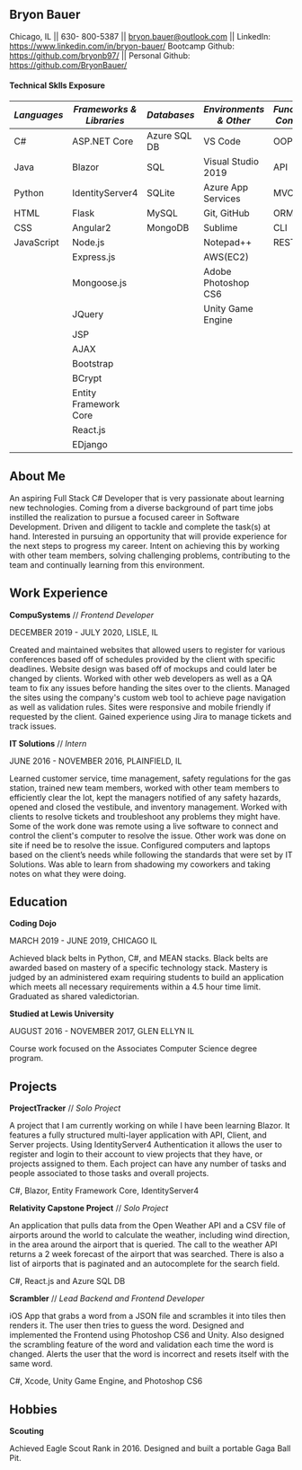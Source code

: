 ## Bryon Bauer
Chicago, IL || 630- 800-5387 || bryon.bauer@outlook.com || LinkedIn: https://www.linkedin.com/in/bryon-bauer/
Bootcamp Github: https://github.com/bryonb97/ || Personal Github: https://github.com/BryonBauer/


#### Technical Sklls Exposure
| *Languages* | *Frameworks & Libraries* | *Databases* | *Environments & Other* | *Functional Concepts* |
| ----------- | ------------------------ | ----------- | ---------------------- | --------------------- |
| C# | ASP.NET Core | Azure SQL DB | VS Code | OOP |
| Java | Blazor | SQL | Visual Studio 2019 | API |
| Python | IdentityServer4 | SQLite | Azure App Services | MVC |
| HTML | Flask | MySQL | Git, GitHub | ORM |
| CSS | Angular2 | MongoDB | Sublime | CLI |
| JavaScript | Node.js |  | Notepad++ | REST API |
|  | Express.js |  | AWS(EC2) |  |
|  | Mongoose.js |  | Adobe Photoshop CS6 |  |
|  | JQuery |  | Unity Game Engine  |  |
|  | JSP |  |  |  |
|  | AJAX |  |  |  |
|  | Bootstrap |  |  |  |
|  | BCrypt |  |  |  |
|  | Entity Framework Core |  |  |  |
|  | React.js |  |  |  |
|  | EDjango |  |  |  |


## About Me
An aspiring Full Stack C# Developer that is very passionate about learning new technologies. Coming from a diverse background of part time jobs instilled the realization to pursue a focused career in Software Development. Driven and diligent to tackle and complete the task(s) at hand. Interested in pursuing an opportunity that will provide experience for the next steps to progress my career. Intent on achieving this by working with other team members, solving challenging problems, contributing to the team and continually learning from this environment.


## Work Experience
**CompuSystems** // *Frontend Developer*

DECEMBER 2019 - JULY 2020,  LISLE, IL

Created and maintained websites that allowed users to register for various conferences based off of schedules provided by the client with specific deadlines. Website design was based off of mockups and could later be changed by clients. Worked with other web developers as well as a QA team to fix any issues before handing the sites over to the clients. Managed the sites using the company's custom web tool to achieve page navigation as well as validation rules.  Sites were responsive and mobile friendly if requested by the client. Gained experience using Jira to manage tickets and track issues.  

**IT Solutions** // *Intern*

JUNE 2016 - NOVEMBER 2016,  PLAINFIELD, IL

Learned customer service, time management, safety regulations for the gas station, trained new team members, worked with other team members to efficiently clear the lot, kept the managers notified of any safety hazards, opened and closed the vestibule, and  inventory management. Worked with clients to resolve tickets and troubleshoot any problems they might have.  Some of the work done was remote using a live software to connect and control the client's computer to resolve the issue. Other work was done on site if need be to resolve the issue. Configured computers and laptops based on the client’s needs while following the standards that were set by IT Solutions. Was able to learn from shadowing my coworkers and taking notes on what they were doing.


## Education
**Coding Dojo**

MARCH  2019 - JUNE  2019,  CHICAGO IL

Achieved black belts in Python, C#, and MEAN stacks. Black belts are awarded based on mastery of a specific technology stack.  Mastery is judged by an administered exam requiring students to build an application which meets all necessary requirements within a 4.5 hour time limit.
Graduated as shared valedictorian.

**Studied at Lewis University**

AUGUST  2016 - NOVEMBER  2017, GLEN ELLYN IL

Course work focused on the Associates Computer Science degree program.


## Projects
**ProjectTracker** // *Solo Project*

A project that I am currently working on while I have been learning Blazor. It features a fully structured multi-layer application with API, Client, and Server projects. Using IdentityServer4 Authentication it allows the user to register and login to their account to view projects that they have, or projects assigned to them. Each project can have any number of tasks and people associated to those tasks and overall projects. 

C#, Blazor, Entity Framework Core, IdentityServer4

**Relativity Capstone Project**  // *Solo Project*

An application that pulls data from the Open Weather API and a CSV file of airports around the world to calculate the weather, including wind direction, in the area around the airport that is queried. The call to the weather API returns a 2 week forecast of the airport that was searched. There is also a list of airports that is paginated and an autocomplete for the search field.   

C#, React.js and Azure SQL DB

**Scrambler** // *Lead Backend and Frontend Developer*

iOS App that grabs a word from a JSON file and scrambles it into tiles then renders it. The user then tries to guess the word. Designed and implemented the Frontend using Photoshop CS6 and Unity. Also designed the scrambling feature of the word and validation each time the word is changed. Alerts the user that the word is incorrect and resets itself with the same word.

C#, Xcode, Unity Game Engine, and Photoshop CS6


## Hobbies

**Scouting**

Achieved Eagle Scout Rank in 2016. Designed and built a portable Gaga Ball Pit.


<!-- ### Footer

Last updated: August 2, 2020 -->

